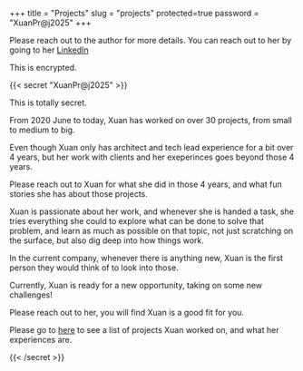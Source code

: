 +++
title = "Projects"
slug = "projects"
protected=true
password = "XuanPr@j2025"
+++

Please reach out to the author for more details. You can reach out to her by going to her [LinkedIn](https://www.linkedin.com/in/xuan-jin-salesforce-solution-architect/)

This is encrypted.

<!--more-->

{{< secret "XuanPr@j2025" >}}

This is totally secret.

From 2020 June to today, Xuan has worked on over 30 projects, from small to medium to big.

Even though Xuan only has architect and tech lead experience for a bit over 4 years, but her work with clients and her exeperinces goes beyond those 4 years.

Please reach out to Xuan for what she did in those 4 years, and what fun stories she has about those projects.

Xuan is passionate about her work, and whenever she is handed a task, she tries everything she could to explore what can be done to solve that problem, and learn as much as possible on that topic, not just scratching on the surface, but also dig deep into how things work.

In the current company, whenever there is anything new, Xuan is the first person they would think of to look into those.

Currently, Xuan is ready for a new opportunity, taking on some new challenges!

Please reach out to her, you will find Xuan is a good fit for you.

Please go to [here](/posts/projects_list/) to see a list of projects Xuan worked on, and what her experiences are.

{{< /secret >}}
